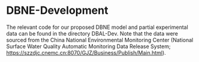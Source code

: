 # DBNE-Development
The relevant code for our proposed DBNE model and partial experimental data can be found in the directory DBAL-Dev. Note that the data were sourced from the China National Environmental Monitoring Center (National Surface Water Quality Automatic Monitoring Data Release System; https://szzdjc.cnemc.cn:8070/GJZ/Business/Publish/Main.html).
